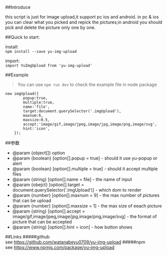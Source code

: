 ##Introduce  

this script is just for image upload,it support pc ios and android. in pc & ios you can clear what you picked and repick the pictures;in android you should pick and delete the picture only one by one.

##Quick to start:

install:     
`npm install --save yu-img-upload `    

import:  
`import YuImgUpload from 'yu-img-upload' `

##Example

>You can use `npm run dev` to check the example file in node package

    new imgUpload({
            popup:true,
            multiple:true,
            name:'file',
            target:document.querySelector('.imgUpload'),
            maxnum:6,
            maxsize:0.5,
            accept:'image/gif,image/jpeg,image/jpg,image/png,image/svg',
            hint:'icon',
        });
        
##参数

 * @param {object[]} option
 * @param {boolean} [option[].popup = true] - should it use yu-popup or alert 
 * @param {boolean} [option[].multiple = true] - should it accept multiple files
 * @param {string} [option[].name = file] - the name of input
 * @param {obejct} [option[].target = document.querySelector('.imgUpload')] - which dom to render
 * @param {number} [option[].maxnum = 9] - the max number of pictures that can be upload
 * @param {number} [option[].maxsize = 1] - the max size of eeach picture
 * @param {string} [option[].accept = image/gif,image/jpeg,image/jpg,image/png,image/svg] - the format of picture that can be accepted
 * @param {string} [option[].hint = icon] - how  button shows

##Links
#####github  
see https://github.com/watanabeyu0709/yu-img-upload
#####npm  
see https://www.npmjs.com/package/yu-img-upload
